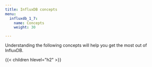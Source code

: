```yaml
---
title: InfluxDB concepts
menu:
  influxdb_1_7:
    name: Concepts
    weight: 30

---
```


Understanding the following concepts will help you get the most out of InfluxDB.

{{< children hlevel="h2" >}}
